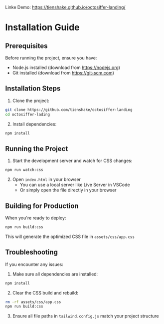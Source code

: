 Linke Demo: https://tienshake.github.io/octosiffer-landing/

# Installation Guide

## Prerequisites

Before running the project, ensure you have:
- Node.js installed (download from https://nodejs.org)
- Git installed (download from https://git-scm.com)

## Installation Steps

1. Clone the project:
```bash
git clone https://github.com/tienshake/octosiffer-landing
cd octosiffer-lading
```

2. Install dependencies:
```bash
npm install
```

## Running the Project

1. Start the development server and watch for CSS changes:
```bash
npm run watch:css
```

2. Open `index.html` in your browser
   - You can use a local server like Live Server in VSCode
   - Or simply open the file directly in your browser

## Building for Production

When you're ready to deploy:
```bash
npm run build:css
```

This will generate the optimized CSS file in `assets/css/app.css`

## Troubleshooting

If you encounter any issues:

1. Make sure all dependencies are installed:
```bash
npm install
```

2. Clear the CSS build and rebuild:
```bash
rm -rf assets/css/app.css
npm run build:css
```

3. Ensure all file paths in `tailwind.config.js` match your project structure
